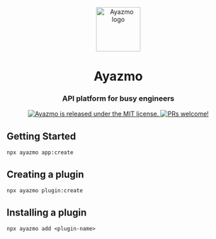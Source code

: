<p align="center">
  <a href="[https://www.medusajs.com](https://github.com/ayazmojs/ayazmo)">
  <picture>
    <source media="(prefers-color-scheme: dark)" srcset="https://github.com/ayazmojs/ayazmo/assets/2565891/34da26cf-bae6-4d14-b073-dc6cdbe83905">
    <source media="(prefers-color-scheme: light)" srcset="https://github.com/ayazmojs/ayazmo/assets/2565891/34da26cf-bae6-4d14-b073-dc6cdbe83905">
    <img alt="Ayazmo logo" src="https://github.com/ayazmojs/ayazmo/assets/2565891/34da26cf-bae6-4d14-b073-dc6cdbe83905" width="100">
    </picture>
  </a>
</p>

<h1 align="center">
  Ayazmo
</h1>

<h3 align="center">
  API platform for busy engineers
</h3>

<section align="center">
  <a href="https://github.com/medusajs/medusa/blob/develop/LICENSE">
    <img src="https://img.shields.io/badge/license-MIT-blue.svg" alt="Ayazmo is released under the MIT license." />
  </a>
  <a href="https://github.com/medusajs/medusa/blob/develop/CONTRIBUTING.md">
    <img src="https://img.shields.io/badge/PRs-welcome-brightgreen.svg?style=flat" alt="PRs welcome!" />
  </a>
</section>

## Getting Started

```
npx ayazmo app:create
```

## Creating a plugin

```
npx ayazmo plugin:create
```

## Installing a plugin

```
npx ayazmo add <plugin-name>
```